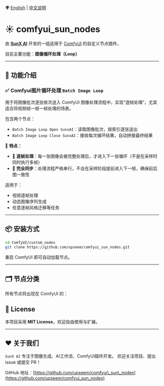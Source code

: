 🌍 [English](./README.en.md) | [中文说明](./README.md)


# ☀️ comfyui_sun_nodes
由 [**SunX AI**](https://github.com/upseem) 开发的一组适用于 [ComfyUI](https://github.com/comfyanonymous/ComfyUI) 的自定义节点插件。

目前主要功能：**图像循环处理（Loop）**

---

## 🧠 功能介绍

### ✅ Comfyui图片循环处理 `Batch Image Loop`
用于将图像批次逐张依次送入 ComfyUI 图像处理流程中，实现“逐帧处理”，尤其适合将视频帧一帧一帧处理的场景。

包含两个节点：

- `Batch Image Loop Open SunxAI`：读取图像批次，按索引逐张送出
- `Batch Image Loop Close SunxAI`：接收每次循环结果，自动拼接最终结果

📌 **特点：**

- 🚀 **逐帧处理**：每一张图像会被完整处理后，才进入下一张循环（不是在采样时同时执行多帧）
- 🔄 **完全同步**：处理流程严格串行，不会在采样阶段提前进入下一帧，确保前后图一致性

适用于：
- 视频逐帧处理
- 动态图像序列生成
- 任意逐帧风格迁移等任务

---

## 📦 安装方式

```bash
cd ComfyUI/custom_nodes
git clone https://github.com/upseem/comfyui_sun_nodes.git
````

重启 ComfyUI 即可自动加载节点。

---

## 🗂 节点分类

所有节点将出现在 ComfyUI 的：


## 📄 License

本项目采用 **MIT License**，欢迎自由使用与扩展。

---

## ❤️ 关于我们

`SunX AI` 专注于图像生成、AI工作流、ComfyUI插件开发。
欢迎关注项目、提出 issue 或提交 PR！

GitHub 地址：[https://github.com/upseem/comfyui\_sun\_nodes](https://github.com/upseem/comfyui_sun_nodes)



